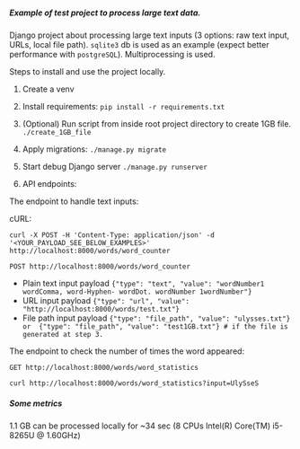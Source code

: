 ##### Example of test project to process large text data.
Django project about processing large text inputs (3 options: raw text input, URLs, local file path).
`sqlite3` db is used as an example (expect better performance with `postgreSQL`).
Multiprocessing is used.


Steps to install and use the project locally.

1) Create a venv

2) Install requirements:
`pip install -r requirements.txt`

3) (Optional) Run script from inside root project directory to create 1GB file.
`./create_1GB_file`

4) Apply migrations:
`./manage.py migrate`

5) Start debug Django server
`./manage.py runserver`

6) API endpoints:

The endpoint to handle text inputs:

cURL:
```
curl -X POST -H 'Content-Type: application/json' -d '<YOUR_PAYLOAD_SEE_BELOW_EXAMPLES>' http://localhost:8000/words/word_counter
```

`POST http://localhost:8000/words/word_counter`
- Plain text input payload
`{"type": "text", "value": "wordNumber1 wordComma, word-Hyphen- wordDot. wordNumber 1wordNumber"}`
- URL input payload
`{"type": "url", "value": "http://localhost:8000/words/test.txt"}`
- File path input payload
`{"type": "file_path", "value": "ulysses.txt"} or 
{"type": "file_path", "value": "test1GB.txt"} # if the file is generated at step 3.
`

The endpoint to check the number of times the word appeared:

`GET http://localhost:8000/words/word_statistics`

`curl http://localhost:8000/words/word_statistics?input=UlySseS`


##### Some metrics
1.1 GB can be processed locally for ~34 sec (8 CPUs Intel(R) Core(TM) i5-8265U @ 1.60GHz) 
